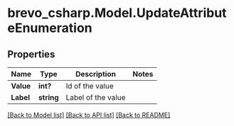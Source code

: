 # brevo_csharp.Model.UpdateAttributeEnumeration
## Properties

Name | Type | Description | Notes
------------ | ------------- | ------------- | -------------
**Value** | **int?** | Id of the value | 
**Label** | **string** | Label of the value | 

[[Back to Model list]](../README.md#documentation-for-models) [[Back to API list]](../README.md#documentation-for-api-endpoints) [[Back to README]](../README.md)

